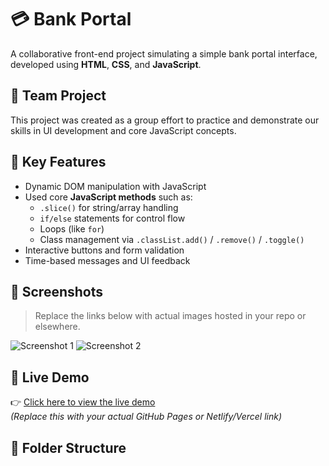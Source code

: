 # 💳 Bank Portal

A collaborative front-end project simulating a simple bank portal interface, developed using **HTML**, **CSS**, and **JavaScript**.

## 👥 Team Project

This project was created as a group effort to practice and demonstrate our skills in UI development and core JavaScript concepts.

## 🧠 Key Features

- Dynamic DOM manipulation with JavaScript
- Used core **JavaScript methods** such as:
  - `.slice()` for string/array handling
  - `if/else` statements for control flow
  - Loops (like `for`)
  - Class management via `.classList.add()` / `.remove()` / `.toggle()`
- Interactive buttons and form validation
- Time-based messages and UI feedback

## 📸 Screenshots

> Replace the links below with actual images hosted in your repo or elsewhere.

![Screenshot 1](./screenshots/homepage.png)
![Screenshot 2](./screenshots/transaction-page.png)

## 🔗 Live Demo

👉 [Click here to view the live demo](https://your-demo-link.com)  
*(Replace this with your actual GitHub Pages or Netlify/Vercel link)*

## 📁 Folder Structure

